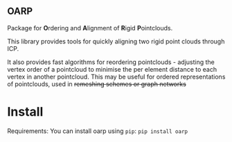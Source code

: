 OARP
----
Package for **O**rdering and **A**lignment of **R**igid **P**ointclouds.

This library provides tools for quickly aligning two rigid point clouds through ICP.

It also provides fast algorithms for reordering pointclouds - adjusting the vertex order of a pointcloud to minimise the per element distance to each vertex in another pointcloud. This may be useful for ordered representations of pointclouds, used in ~~remeshing schemes or graph networks~~

# Install

Requirements:
You can install oarp using `pip`:
`pip install oarp`